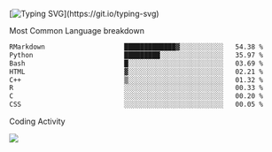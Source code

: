 [![Typing SVG](https://readme-typing-svg.demolab.com?font=Fira+Code&pause=1000&color=8873DE&width=435&lines=Hello+I'm+Ivy+Streeter!;I'm+interested+in+NGS+%26+genomics.+;Let's+connect!)](https://git.io/typing-svg)

Most Common Language breakdown
<!--START_SECTION:waka-->

```txt
RMarkdown                    █████████████▓░░░░░░░░░░░   54.38 %
Python                       █████████░░░░░░░░░░░░░░░░   35.97 %
Bash                         █░░░░░░░░░░░░░░░░░░░░░░░░   03.69 %
HTML                         ▓░░░░░░░░░░░░░░░░░░░░░░░░   02.21 %
C++                          ▒░░░░░░░░░░░░░░░░░░░░░░░░   01.32 %
R                            ░░░░░░░░░░░░░░░░░░░░░░░░░   00.33 %
C                            ░░░░░░░░░░░░░░░░░░░░░░░░░   00.20 %
CSS                          ░░░░░░░░░░░░░░░░░░░░░░░░░   00.05 %
```

<!--END_SECTION:waka-->

Coding Activity

<a href="https://wakatime.com"><img src="https://wakatime.com/share/@9a4cf014-b079-4212-8684-4134c448a44a/94244a7a-7539-445b-b904-44f5db6b74c7.png" /></a>
